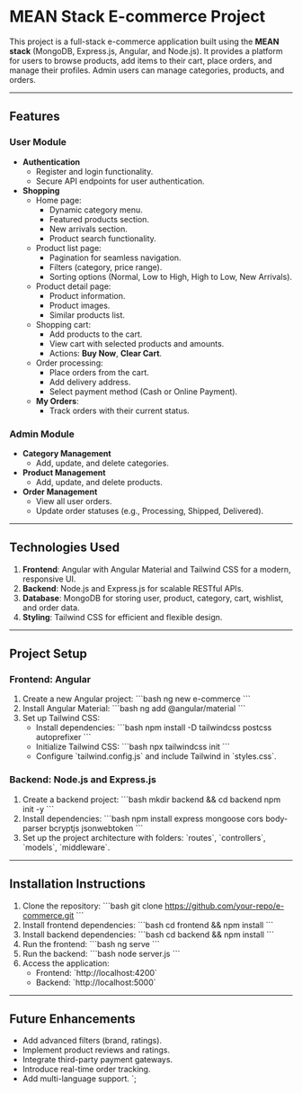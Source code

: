 # MEAN Stack E-commerce Project

This project is a full-stack e-commerce application built using the **MEAN stack** (MongoDB, Express.js, Angular, and Node.js). It provides a platform for users to browse products, add items to their cart, place orders, and manage their profiles. Admin users can manage categories, products, and orders.

---

## Features

### **User Module**
- **Authentication**
  - Register and login functionality.
  - Secure API endpoints for user authentication.
- **Shopping**
  - Home page:
    - Dynamic category menu.
    - Featured products section.
    - New arrivals section.
    - Product search functionality.
  - Product list page:
    - Pagination for seamless navigation.
    - Filters (category, price range).
    - Sorting options (Normal, Low to High, High to Low, New Arrivals).
  - Product detail page:
    - Product information.
    - Product images.
    - Similar products list.
  - Shopping cart:
    - Add products to the cart.
    - View cart with selected products and amounts.
    - Actions: **Buy Now**, **Clear Cart**.
  - Order processing:
    - Place orders from the cart.
    - Add delivery address.
    - Select payment method (Cash or Online Payment).
  - **My Orders**:
    - Track orders with their current status.

### **Admin Module**
- **Category Management**
  - Add, update, and delete categories.
- **Product Management**
  - Add, update, and delete products.
- **Order Management**
  - View all user orders.
  - Update order statuses (e.g., Processing, Shipped, Delivered).

---

## Technologies Used

1. **Frontend**: Angular with Angular Material and Tailwind CSS for a modern, responsive UI.
2. **Backend**: Node.js and Express.js for scalable RESTful APIs.
3. **Database**: MongoDB for storing user, product, category, cart, wishlist, and order data.
4. **Styling**: Tailwind CSS for efficient and flexible design.

---

## Project Setup

### **Frontend: Angular**
1. Create a new Angular project:
   \`\`\`bash
   ng new e-commerce
   \`\`\`
2. Install Angular Material:
   \`\`\`bash
   ng add @angular/material
   \`\`\`
3. Set up Tailwind CSS:
   - Install dependencies:
     \`\`\`bash
     npm install -D tailwindcss postcss autoprefixer
     \`\`\`
   - Initialize Tailwind CSS:
     \`\`\`bash
     npx tailwindcss init
     \`\`\`
   - Configure \`tailwind.config.js\` and include Tailwind in \`styles.css\`.

### **Backend: Node.js and Express.js**
1. Create a backend project:
   \`\`\`bash
   mkdir backend && cd backend
   npm init -y
   \`\`\`
2. Install dependencies:
   \`\`\`bash
   npm install express mongoose cors body-parser bcryptjs jsonwebtoken
   \`\`\`
3. Set up the project architecture with folders:
   \`routes\`, \`controllers\`, \`models\`, \`middleware\`.

---

## Installation Instructions

1. Clone the repository:
   \`\`\`bash
   git clone https://github.com/your-repo/e-commerce.git
   \`\`\`
2. Install frontend dependencies:
   \`\`\`bash
   cd frontend && npm install
   \`\`\`
3. Install backend dependencies:
   \`\`\`bash
   cd backend && npm install
   \`\`\`
4. Run the frontend:
   \`\`\`bash
   ng serve
   \`\`\`
5. Run the backend:
   \`\`\`bash
   node server.js
   \`\`\`
6. Access the application:
   - Frontend: \`http://localhost:4200\`
   - Backend: \`http://localhost:5000\`

---

## Future Enhancements

- Add advanced filters (brand, ratings).
- Implement product reviews and ratings.
- Integrate third-party payment gateways.
- Introduce real-time order tracking.
- Add multi-language support.
`;
